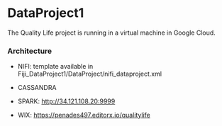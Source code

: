 # DataProject1

The Quality Life project is running in a virtual machine in Google Cloud. 

### Architecture

- NIFI: template available in Fiji_DataProject1/DataProject/nifi_dataproject.xml

- CASSANDRA

- SPARK:  http://34.121.108.20:9999

- WIX: https://penades497.editorx.io/qualitylife
